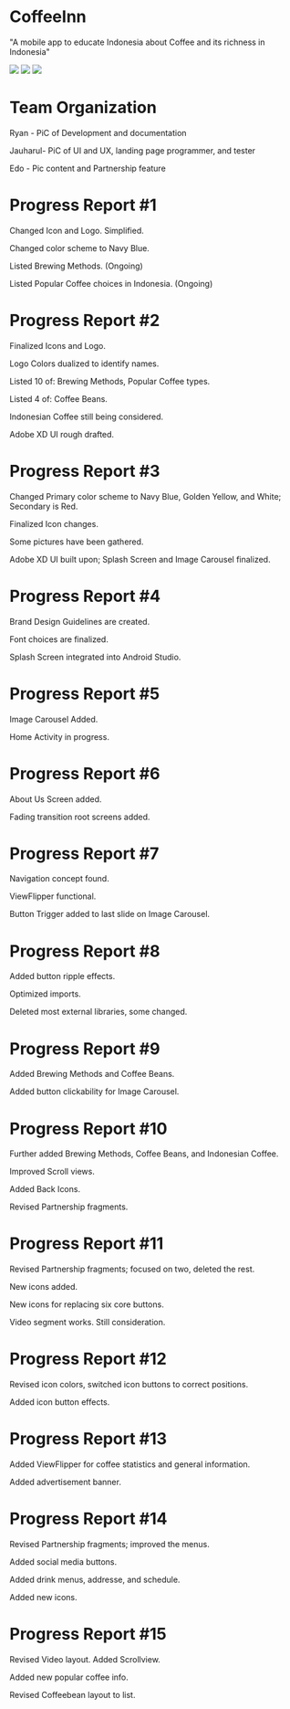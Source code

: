 # CoffeeInn
"A mobile app to educate Indonesia about Coffee and its richness in Indonesia"


![](/Images/Home.png) ![](/Images/About.png) ![](/Images/Partnership.png)

# Team Organization
Ryan - PiC of Development and documentation

Jauharul- PiC of UI and UX, landing page programmer, and tester

Edo - Pic content and Partnership feature

# Progress Report #1

Changed Icon and Logo. Simplified.

Changed color scheme to Navy Blue.

Listed Brewing Methods. (Ongoing)

Listed Popular Coffee choices in Indonesia. (Ongoing)

# Progress Report #2

Finalized Icons and Logo.

Logo Colors dualized to identify names.

Listed 10 of: Brewing Methods, Popular Coffee types.

Listed 4 of: Coffee Beans.

Indonesian Coffee still being considered.

Adobe XD UI rough drafted.

# Progress Report #3

Changed Primary color scheme to Navy Blue, Golden Yellow, and White; Secondary is Red.

Finalized Icon changes.

Some pictures have been gathered.

Adobe XD UI built upon; Splash Screen and Image Carousel finalized.

# Progress Report #4

Brand Design Guidelines are created.

Font choices are finalized.

Splash Screen integrated into Android Studio.

# Progress Report #5

Image Carousel Added.

Home Activity in progress.

# Progress Report #6

About Us Screen added.

Fading transition root screens added.

# Progress Report #7

Navigation concept found.

ViewFlipper functional.

Button Trigger added to last slide on Image Carousel.

# Progress Report #8

Added button ripple effects.

Optimized imports.

Deleted most external libraries, some changed.

# Progress Report #9

Added Brewing Methods and Coffee Beans.

Added button clickability for Image Carousel.

# Progress Report #10

Further added Brewing Methods, Coffee Beans, and Indonesian Coffee.

Improved Scroll views. 

Added Back Icons.

Revised Partnership fragments.

# Progress Report #11

Revised Partnership fragments; focused on two, deleted the rest.

New icons added.

New icons for replacing six core buttons.

Video segment works. Still consideration.

# Progress Report #12

Revised icon colors, switched icon buttons to correct positions.

Added icon button effects.

# Progress Report #13

Added ViewFlipper for coffee statistics and general information.

Added advertisement banner.

# Progress Report #14

Revised Partnership fragments; improved the menus.

Added social media buttons.

Added drink menus, addresse, and schedule.

Added new icons.

# Progress Report #15

Revised Video layout. Added Scrollview.

Added new popular coffee info.

Revised Coffeebean layout to list.
